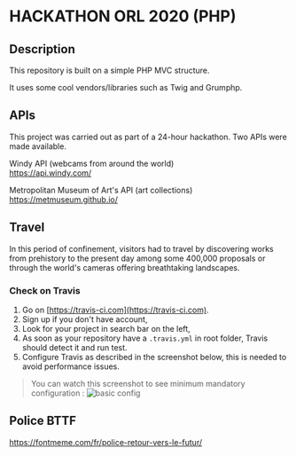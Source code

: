 # HACKATHON ORL 2020 (PHP)

## Description

This repository is built on a simple PHP MVC structure.  

It uses some cool vendors/libraries such as Twig and Grumphp.

## APIs

This project was carried out as part of a 24-hour hackathon. Two APIs were made available. 

Windy API (webcams from around the world)  
  https://api.windy.com/

Metropolitan Museum of Art's API (art collections)  
  https://metmuseum.github.io/

## Travel

In this period of confinement, visitors had to travel by discovering works from prehistory to the present day among some 400,000 proposals or through the world's cameras offering breathtaking landscapes.


### Check on Travis

1. Go on [https://travis-ci.com](https://travis-ci.com).
2. Sign up if you don't have account,
3. Look for your project in search bar on the left,
4. As soon as your repository have a `.travis.yml` in root folder, Travis should detect it and run test.
5. Configure Travis as described in the screenshot below, this is needed to avoid performance issues.

> You can watch this screenshot to see minimum mandatory configuration : ![basic config](http://images.innoveduc.fr/symfony4/travis-config.png)



## Police BTTF
https://fontmeme.com/fr/police-retour-vers-le-futur/
